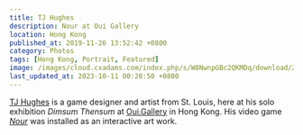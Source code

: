 ```yaml
---
title: TJ Hughes
description: Nour at Oui Gallery
location: Hong Kong
published_at: 2019-11-26 13:52:42 +0800
category: Photos
tags: [Hong Kong, Portrait, Featured]
image: /images/cloud.cxadams.com/index.php/s/W8NwnpGBc2QKMDq/download/20190711-1852_HongKong_OuiGallery_L1004803-1.jpg
last_updated_at: 2023-10-11 00:20:50 +0800
---
```


[TJ Hughes] is a game designer and artist from St. Louis, here at his solo
exhibition *Dimsum Thensum* at [Oui.Gallery] in Hong Kong. His video game
*[Nour]* was installed as an interactive art work.

[Oui.Gallery]: https://oui.gallery
[TJ Hughes]: https://www.instagram.com/terrifyingjellyfish/
[Nour]: https://food.game/
